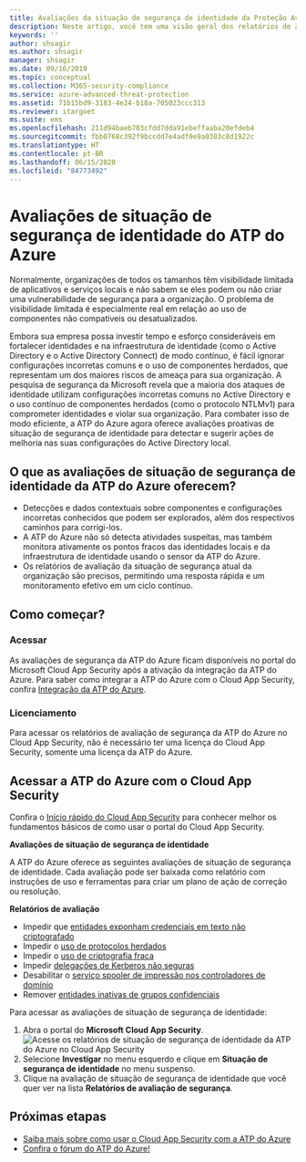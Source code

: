 ```yaml
---
title: Avaliações da situação de segurança de identidade da Proteção Avançada contra Ameaças do Azure
description: Neste artigo, você tem uma visão geral dos relatórios de avaliação de situação de segurança de identidade da ATP do Azure.
keywords: ''
author: shsagir
ms.author: shsagir
manager: shsagir
ms.date: 09/16/2019
ms.topic: conceptual
ms.collection: M365-security-compliance
ms.service: azure-advanced-threat-protection
ms.assetid: 71b15bd9-3183-4e24-b18a-705023ccc313
ms.reviewer: itargoet
ms.suite: ems
ms.openlocfilehash: 211d94baeb703cfdd7dda91ebeffaaba20efdeb4
ms.sourcegitcommit: fbb0768c392f9bccdd7e4adf0e9a0303c8d1922c
ms.translationtype: HT
ms.contentlocale: pt-BR
ms.lasthandoff: 06/15/2020
ms.locfileid: "84773492"
---
```

# <a name="azure-atps-identity-security-posture-assessments"></a>Avaliações de situação de segurança de identidade do ATP do Azure
 
Normalmente, organizações de todos os tamanhos têm visibilidade limitada de aplicativos e serviços locais e não sabem se eles podem ou não criar uma vulnerabilidade de segurança para a organização. O problema de visibilidade limitada é especialmente real em relação ao uso de componentes não compatíveis ou desatualizados. 

Embora sua empresa possa investir tempo e esforço consideráveis em fortalecer identidades e na infraestrutura de identidade (como o Active Directory e o Active Directory Connect) de modo contínuo, é fácil ignorar configurações incorretas comuns e o uso de componentes herdados, que representam um dos maiores riscos de ameaça para sua organização. A pesquisa de segurança da Microsoft revela que a maioria dos ataques de identidade utilizam configurações incorretas comuns no Active Directory e o uso contínuo de componentes herdados (como o protocolo NTLMv1) para comprometer identidades e violar sua organização. Para combater isso de modo eficiente, a ATP do Azure agora oferece avaliações proativas de situação de segurança de identidade para detectar e sugerir ações de melhoria nas suas configurações do Active Directory local. 

## <a name="what-do-azure-atp-identity-security-posture-assessments-provide"></a>O que as avaliações de situação de segurança de identidade da ATP do Azure oferecem?  
- Detecções e dados contextuais sobre componentes e configurações incorretas conhecidos que podem ser explorados, além dos respectivos caminhos para corrigi-los.
- A ATP do Azure não só detecta atividades suspeitas, mas também monitora ativamente os pontos fracos das identidades locais e da infraestrutura de identidade usando o sensor da ATP do Azure. 
- Os relatórios de avaliação da situação de segurança atual da organização são precisos, permitindo uma resposta rápida e um monitoramento efetivo em um ciclo contínuo. 

## <a name="how-do-i-get-started"></a>Como começar? 

### <a name="access"></a>Acessar

As avaliações de segurança da ATP do Azure ficam disponíveis no portal do Microsoft Cloud App Security após a ativação da integração da ATP do Azure. Para saber como integrar a ATP do Azure com o Cloud App Security, confira [Integração da ATP do Azure](https://docs.microsoft.com/cloud-app-security/aatp-integration). 

### <a name="licensing"></a>Licenciamento

Para acessar os relatórios de avaliação de segurança da ATP do Azure no Cloud App Security, não é necessário ter uma licença do Cloud App Security, somente uma licença da ATP do Azure. 

## <a name="access-azure-atp-using-cloud-app-security"></a>Acessar a ATP do Azure com o Cloud App Security 

Confira o [Início rápido do Cloud App Security](https://docs.microsoft.com/cloud-app-security/getting-started-with-cloud-app-security) para conhecer melhor os fundamentos básicos de como usar o portal do Cloud App Security. 

**Avaliações de situação de segurança de identidade**

A ATP do Azure oferece as seguintes avaliações de situação de segurança de identidade. Cada avaliação pode ser baixada como relatório com instruções de uso e ferramentas para criar um plano de ação de correção ou resolução. 

**Relatórios de avaliação**
- Impedir que [entidades exponham credenciais em texto não criptografado](atp-cas-isp-clear-text.md)
- Impedir o [uso de protocolos herdados](atp-cas-isp-legacy-protocols.md)
- Impedir o [uso de criptografia fraca](atp-cas-isp-weak-cipher.md)
- Impedir [delegações de Kerberos não seguras](atp-cas-isp-unconstrained-kerberos.md)
- Desabilitar o [serviço spooler de impressão nos controladores de domínio](atp-cas-isp-print-spooler.md)
- Remover [entidades inativas de grupos confidenciais](atp-cas-isp-dormant-entities.md)

Para acessar as avaliações de situação de segurança de identidade:
1. Abra o portal do **Microsoft Cloud App Security**. 
    ![Acesse os relatórios de situação de segurança de identidade da ATP do Azure no Cloud App Security](media/atp-cas-isp-report-1.png)
1. Selecione **Investigar** no menu esquerdo e clique em **Situação de segurança de identidade** no menu suspenso. 
1. Clique na avaliação de situação de segurança de identidade que você quer ver na lista **Relatórios de avaliação de segurança**.  


## <a name="next-steps"></a>Próximas etapas
- [Saiba mais sobre como usar o Cloud App Security com a ATP do Azure](atp-activities-filtering-mcas.md)
- [Confira o fórum do ATP do Azure!](https://aka.ms/azureatpcommunity)

